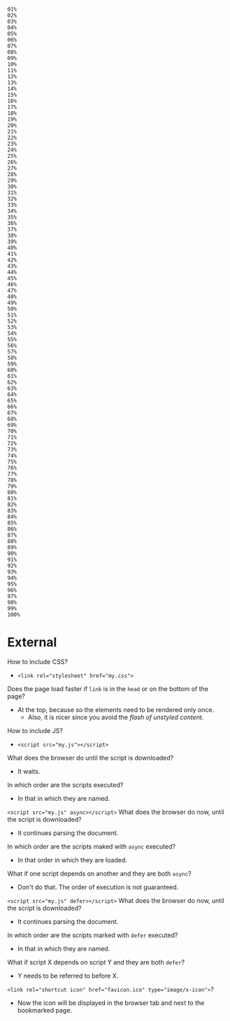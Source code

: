 	01%
	02%
	03%
	04%
	05%
	06%
	07%
	08%
	09%
	10%
	11%
	12%
	13%
	14%
	15%
	16%
	17%
	18%
	19%
	20%
	21%
	22%
	23%
	24%
	25%
	26%
	27%
	28%
	29%
	30%
	31%
	32%
	33%
	34%
	35%
	36%
	37%
	38%
	39%
	40%
	41%
	42%
	43%
	44%
	45%
	46%
	47%
	48%
	49%
	50%
	51%
	52%
	53%
	54%
	55%
	56%
	57%
	58%
	59%
	60%
	61%
	62%
	63%
	64%
	65%
	66%
	67%
	68%
	69%
	70%
	71%
	72%
	73%
	74%
	75%
	76%
	77%
	78%
	79%
	80%
	81%
	82%
	83%
	84%
	85%
	86%
	87%
	88%
	89%
	90%
	91%
	92%
	93%
	94%
	95%
	96%
	97%
	98%
	99%
	100%

# External

How to include CSS?

* `<link rel="stylesheet" href="my.css">`

Does the page load faster if `link` is in the `head` or on the bottom of the page?

* At the top, because so the elements need to be rendered only once.
	* Also, it is nicer since you avoid the _flash of unstyled content_.

How to include JS?

* `<script src="my.js"></script>`

What does the browser do until the script is downloaded?

* It waits.

In which order are the scripts executed?

* In that in which they are named.

`<script src="my.js" async></script>` What does the browser do now, until the script is downloaded?

* It continues parsing the document.

In which order are the scripts maked with `async` executed?

* In that order in which they are loaded.

What if one script depends on another and they are both `async`?

* Don't do that. The order of execution is not guaranteed.

`<script src="my.js" defer></script>` What does the browser do now, until the script is downloaded?

* It continues parsing the document.

In which order are the scripts marked with `defer` executed?

* In that in which they are named.

What if script X depends on script Y and they are both `defer`?

* Y needs to be referred to before X.

`<link rel="shortcut icon" href="favicon.ico" type="image/x-icon">`?

* Now the icon will be displayed in the browser tab and next to the bookmarked page.
